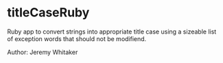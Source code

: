 titleCaseRuby
=============

Ruby app to convert strings into appropriate title case using a sizeable list of exception words that should not be modifiend.

Author: Jeremy Whitaker
